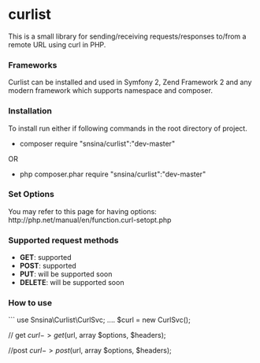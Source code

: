 # curlist
This is a small library for sending/receiving requests/responses to/from a remote URL using curl in PHP.

<h3>Frameworks</h3>
Curlist can be installed and used in Symfony 2, Zend Framework 2 and any modern framework which supports namespace and composer.

<h3>Installation</h3>
To install run either if following commands in the root directory of project.

<ul>
<li>composer require "snsina/curlist":"dev-master"</li>
</ul>
OR
<ul>
<li>php composer.phar require "snsina/curlist":"dev-master"</li>
</ul>

<h3>Set Options</h3>
 You may refer to this page for having options: http://php.net/manual/en/function.curl-setopt.php
 
 <h3>Supported request methods</h3>
 <ul>
 <li><b>GET</b>: supported</li>
 <li><b>POST</b>: supported</li>
 <li><b>PUT</b>: will be supported soon</li>
 <li><b>DELETE</b>: will be supported soon</li>
 </ul>
 
 <h3>How to use</h3>
 ```
 use Snsina\Curlist\CurlSvc;
 ....
 $curl = new CurlSvc();
 
 // get
 $curl->get($url, array $options, $headers);
 
 //post
 $curl->post($url, array $options, $headers);
 
 ```
